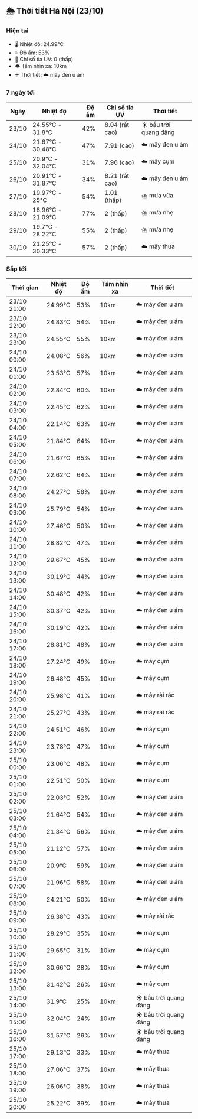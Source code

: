 ## 🌦️ Thời tiết Hà Nội (23/10)

### Hiện tại

- 🌡️ Nhiệt độ: 24.99℃
- 💦 Độ ẩm: 53%
- 🌟 Chỉ số tia UV: 0 (thấp)
- 👁️ Tầm nhìn xa: 10km
- ☂️ Thời tiết: ☁️ mây đen u ám

### 7 ngày tới

| Ngày | Nhiệt độ | Độ ẩm | Chỉ số tia UV | Thời tiết |
| --- | --- | --- | --- | --- |
| 23/10 | 24.55℃ - 31.8℃ | 42% | 8.04 (rất cao) | ☀️ bầu trời quang đãng |
| 24/10 | 21.67℃ - 30.48℃ | 47% | 7.91 (cao) | ☁️ mây đen u ám |
| 25/10 | 20.9℃ - 32.04℃ | 31% | 7.96 (cao) | ☁️ mây cụm |
| 26/10 | 20.91℃ - 31.87℃ | 34% | 8.21 (rất cao) | ☁️ mây đen u ám |
| 27/10 | 19.97℃ - 25℃ | 54% | 1.01 (thấp) | ⛈️ mưa vừa |
| 28/10 | 18.96℃ - 21.09℃ | 77% | 2 (thấp) | ⛈️ mưa nhẹ |
| 29/10 | 19.7℃ - 28.22℃ | 55% | 2 (thấp) | ⛈️ mưa nhẹ |
| 30/10 | 21.25℃ - 30.33℃ | 57% | 2 (thấp) | ☁️ mây thưa |

### Sắp tới

| Thời gian | Nhiệt độ | Độ ẩm | Tầm nhìn xa | Thời tiết |
| --- | --- | --- | --- | --- |
| 23/10 21:00 | 24.99℃ | 53% | 10km | ☁️ mây đen u ám |
| 23/10 22:00 | 24.83℃ | 54% | 10km | ☁️ mây đen u ám |
| 23/10 23:00 | 24.55℃ | 55% | 10km | ☁️ mây đen u ám |
| 24/10 00:00 | 24.08℃ | 56% | 10km | ☁️ mây đen u ám |
| 24/10 01:00 | 23.53℃ | 57% | 10km | ☁️ mây đen u ám |
| 24/10 02:00 | 22.84℃ | 60% | 10km | ☁️ mây đen u ám |
| 24/10 03:00 | 22.45℃ | 62% | 10km | ☁️ mây đen u ám |
| 24/10 04:00 | 22.14℃ | 63% | 10km | ☁️ mây đen u ám |
| 24/10 05:00 | 21.84℃ | 64% | 10km | ☁️ mây đen u ám |
| 24/10 06:00 | 21.67℃ | 65% | 10km | ☁️ mây đen u ám |
| 24/10 07:00 | 22.62℃ | 64% | 10km | ☁️ mây đen u ám |
| 24/10 08:00 | 24.27℃ | 58% | 10km | ☁️ mây đen u ám |
| 24/10 09:00 | 25.79℃ | 54% | 10km | ☁️ mây đen u ám |
| 24/10 10:00 | 27.46℃ | 50% | 10km | ☁️ mây đen u ám |
| 24/10 11:00 | 28.82℃ | 47% | 10km | ☁️ mây đen u ám |
| 24/10 12:00 | 29.67℃ | 45% | 10km | ☁️ mây đen u ám |
| 24/10 13:00 | 30.19℃ | 44% | 10km | ☁️ mây đen u ám |
| 24/10 14:00 | 30.48℃ | 42% | 10km | ☁️ mây đen u ám |
| 24/10 15:00 | 30.37℃ | 42% | 10km | ☁️ mây đen u ám |
| 24/10 16:00 | 30.19℃ | 42% | 10km | ☁️ mây đen u ám |
| 24/10 17:00 | 28.81℃ | 48% | 10km | ☁️ mây đen u ám |
| 24/10 18:00 | 27.24℃ | 49% | 10km | ☁️ mây cụm |
| 24/10 19:00 | 26.48℃ | 45% | 10km | ☁️ mây cụm |
| 24/10 20:00 | 25.98℃ | 41% | 10km | ☁️ mây rải rác |
| 24/10 21:00 | 25.27℃ | 43% | 10km | ☁️ mây rải rác |
| 24/10 22:00 | 24.51℃ | 46% | 10km | ☁️ mây cụm |
| 24/10 23:00 | 23.78℃ | 47% | 10km | ☁️ mây cụm |
| 25/10 00:00 | 23.06℃ | 48% | 10km | ☁️ mây cụm |
| 25/10 01:00 | 22.51℃ | 50% | 10km | ☁️ mây cụm |
| 25/10 02:00 | 22.03℃ | 52% | 10km | ☁️ mây đen u ám |
| 25/10 03:00 | 21.64℃ | 54% | 10km | ☁️ mây đen u ám |
| 25/10 04:00 | 21.34℃ | 56% | 10km | ☁️ mây đen u ám |
| 25/10 05:00 | 21.12℃ | 57% | 10km | ☁️ mây đen u ám |
| 25/10 06:00 | 20.9℃ | 59% | 10km | ☁️ mây đen u ám |
| 25/10 07:00 | 21.96℃ | 58% | 10km | ☁️ mây đen u ám |
| 25/10 08:00 | 24.21℃ | 50% | 10km | ☁️ mây đen u ám |
| 25/10 09:00 | 26.38℃ | 43% | 10km | ☁️ mây rải rác |
| 25/10 10:00 | 28.29℃ | 35% | 10km | ☁️ mây cụm |
| 25/10 11:00 | 29.65℃ | 31% | 10km | ☁️ mây cụm |
| 25/10 12:00 | 30.66℃ | 28% | 10km | ☁️ mây cụm |
| 25/10 13:00 | 31.42℃ | 26% | 10km | ☁️ mây cụm |
| 25/10 14:00 | 31.9℃ | 25% | 10km | ☀️ bầu trời quang đãng |
| 25/10 15:00 | 32.04℃ | 24% | 10km | ☀️ bầu trời quang đãng |
| 25/10 16:00 | 31.57℃ | 26% | 10km | ☀️ bầu trời quang đãng |
| 25/10 17:00 | 29.13℃ | 33% | 10km | ☁️ mây thưa |
| 25/10 18:00 | 27.06℃ | 37% | 10km | ☁️ mây thưa |
| 25/10 19:00 | 26.06℃ | 38% | 10km | ☁️ mây thưa |
| 25/10 20:00 | 25.22℃ | 39% | 10km | ☁️ mây thưa |
